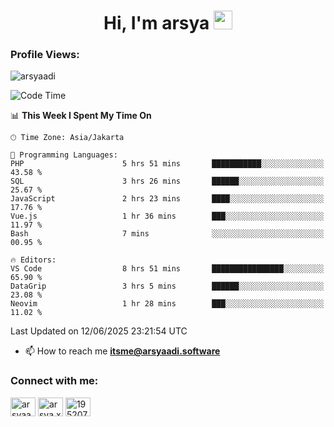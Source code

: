 <h1 align="center">Hi, I'm arsya 
  <img src="https://media.giphy.com/media/hvRJCLFzcasrR4ia7z/giphy.gif" width="30px"/>
</h1>

<p align="left"> <h3>Profile Views:</h3> <img src="https://komarev.com/ghpvc/?username=arsyaadi&label=Profile%20views&color=0e75b6&style=flat" alt="arsyaadi" /> </p>

<!--START_SECTION:waka-->
![Code Time](http://img.shields.io/badge/Code%20Time-4%2C098%20hrs-blue)

📊 **This Week I Spent My Time On** 

```text
🕑︎ Time Zone: Asia/Jakarta

💬 Programming Languages: 
PHP                      5 hrs 51 mins       ███████████░░░░░░░░░░░░░░   43.58 % 
SQL                      3 hrs 26 mins       ██████░░░░░░░░░░░░░░░░░░░   25.67 % 
JavaScript               2 hrs 23 mins       ████░░░░░░░░░░░░░░░░░░░░░   17.76 % 
Vue.js                   1 hr 36 mins        ███░░░░░░░░░░░░░░░░░░░░░░   11.97 % 
Bash                     7 mins              ░░░░░░░░░░░░░░░░░░░░░░░░░   00.95 % 

🔥 Editors: 
VS Code                  8 hrs 51 mins       ████████████████░░░░░░░░░   65.90 % 
DataGrip                 3 hrs 5 mins        ██████░░░░░░░░░░░░░░░░░░░   23.08 % 
Neovim                   1 hr 28 mins        ███░░░░░░░░░░░░░░░░░░░░░░   11.02 % 
```


 Last Updated on 12/06/2025 23:21:54 UTC
<!--END_SECTION:waka-->

- 📫 How to reach me **itsme@arsyaadi.software**


<h3 align="left">Connect with me:</h3>
<p align="left">
<a href="https://linkedin.com/in/arsyaadi" target="blank"><img align="center" src="https://raw.githubusercontent.com/rahuldkjain/github-profile-readme-generator/master/src/images/icons/Social/linked-in-alt.svg" alt="arsyaadi" height="30" width="40" /></a>
<a href="https://fb.com/arsya.xkz" target="blank"><img align="center" src="https://raw.githubusercontent.com/rahuldkjain/github-profile-readme-generator/master/src/images/icons/Social/facebook.svg" alt="arsya.xkz" height="30" width="40" /></a>
<a href="https://stackoverflow.com/users/19520749" target="blank"><img align="center" src="https://raw.githubusercontent.com/rahuldkjain/github-profile-readme-generator/master/src/images/icons/Social/stack-overflow.svg" alt="19520749" height="30" width="40" /></a>
</p>
